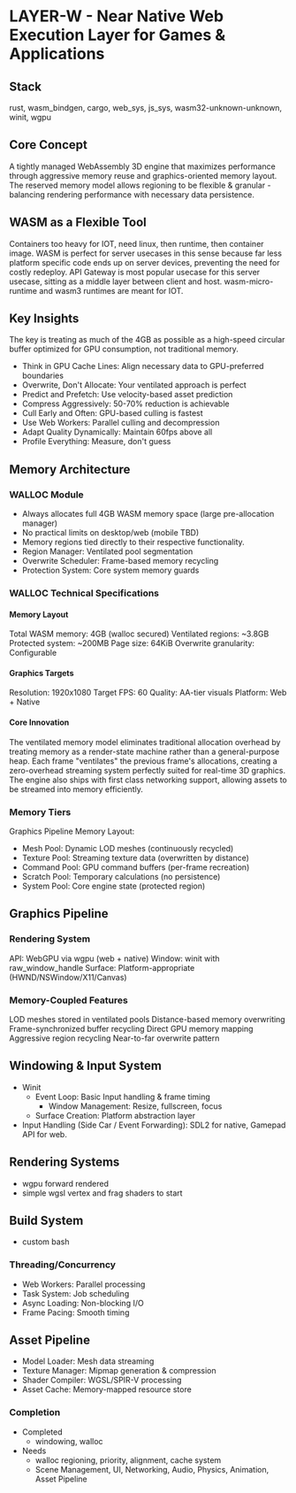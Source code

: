 # LAYER-W - Near Native Web Execution Layer for Games & Applications

## Stack

rust, wasm_bindgen, cargo, web_sys, js_sys, wasm32-unknown-unknown, winit, wgpu

## Core Concept

A tightly managed WebAssembly 3D engine that maximizes performance through aggressive memory reuse and graphics-oriented memory layout. The reserved memory model allows regioning to be flexible & granular - balancing rendering performance with necessary data persistence.

## WASM as a Flexible Tool

Containers too heavy for IOT, need linux, then runtime, then container image. WASM is perfect for server usecases in this sense because far less platform specific code ends up on server devices, preventing the need for costly redeploy. API Gateway is most popular usecase for this server usecase, sitting as a middle layer between client and host. wasm-micro-runtime and wasm3 runtimes are meant for IOT.

## Key Insights

The key is treating as much of the 4GB as possible as a high-speed circular buffer optimized for GPU consumption, not traditional memory.

- Think in GPU Cache Lines: Align necessary data to GPU-preferred boundaries
- Overwrite, Don't Allocate: Your ventilated approach is perfect
- Predict and Prefetch: Use velocity-based asset prediction
- Compress Aggressively: 50-70% reduction is achievable
- Cull Early and Often: GPU-based culling is fastest
- Use Web Workers: Parallel culling and decompression
- Adapt Quality Dynamically: Maintain 60fps above all
- Profile Everything: Measure, don't guess

## Memory Architecture

### WALLOC Module

- Always allocates full 4GB WASM memory space (large pre-allocation manager)
- No practical limits on desktop/web (mobile TBD)
- Memory regions tied directly to their respective functionality.
- Region Manager: Ventilated pool segmentation
- Overwrite Scheduler: Frame-based memory recycling
- Protection System: Core system memory guards

### WALLOC Technical Specifications

#### Memory Layout

Total WASM memory: 4GB (walloc secured)
Ventilated regions: ~3.8GB
Protected system: ~200MB
Page size: 64KiB
Overwrite granularity: Configurable

#### Graphics Targets

Resolution: 1920x1080
Target FPS: 60
Quality: AA-tier visuals
Platform: Web + Native

#### Core Innovation

The ventilated memory model eliminates traditional allocation overhead by treating memory as a render-state machine rather than a general-purpose heap. Each frame "ventilates" the previous frame's allocations, creating a zero-overhead streaming system perfectly suited for real-time 3D graphics. The engine also ships with first class networking support, allowing assets to be streamed into memory efficiently.

### Memory Tiers

Graphics Pipeline Memory Layout:

- Mesh Pool: Dynamic LOD meshes (continuously recycled)
- Texture Pool: Streaming texture data (overwritten by distance)
- Command Pool: GPU command buffers (per-frame recreation)
- Scratch Pool: Temporary calculations (no persistence)
- System Pool: Core engine state (protected region)

## Graphics Pipeline

### Rendering System

API: WebGPU via wgpu (web + native)
Window: winit with raw_window_handle
Surface: Platform-appropriate (HWND/NSWindow/X11/Canvas)

### Memory-Coupled Features

LOD meshes stored in ventilated pools
Distance-based memory overwriting
Frame-synchronized buffer recycling
Direct GPU memory mapping
Aggressive region recycling
Near-to-far overwrite pattern

## Windowing & Input System

- Winit
  - Event Loop: Basic Input handling & frame timing
    - Window Management: Resize, fullscreen, focus
  - Surface Creation: Platform abstraction layer
- Input Handling (Side Car / Event Forwarding): SDL2 for native, Gamepad API for web.

## Rendering Systems

- wgpu forward rendered
- simple wgsl vertex and frag shaders to start

## Build System

- custom bash

### Threading/Concurrency

- Web Workers: Parallel processing
- Task System: Job scheduling
- Async Loading: Non-blocking I/O
- Frame Pacing: Smooth timing

## Asset Pipeline

- Model Loader: Mesh data streaming
- Texture Manager: Mipmap generation & compression
- Shader Compiler: WGSL/SPIR-V processing
- Asset Cache: Memory-mapped resource store

### Completion

- Completed
  - windowing, walloc
- Needs
  - walloc regioning, priority, alignment, cache system
  - Scene Management, UI, Networking, Audio, Physics, Animation, Asset Pipeline
